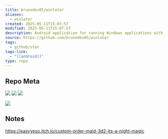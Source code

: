 ```yaml
---
title: brunodev85/winlator
aliases:
  - winlator
created: 2025-05-11T15:07:57
modified: 2025-05-11T15:07:57
description: Android application for running Windows applications with Wine and Box86/Box64
source: https://github.com/brunodev85/winlator
tags:
  - github/star
tags-link:
  - "[[android]]"
type: repo
---
```

## Repo Meta

![](https://img.shields.io/github/stars/brunodev85/winlator?style=for-the-badge&label=stars) ![](https://img.shields.io/github/repo-size/brunodev85/winlator?style=for-the-badge&label=size) ![](https://img.shields.io/github/created-at/brunodev85/winlator?style=for-the-badge&label=since)

[![](https://github-readme-stats.vercel.app/api/pin/?username=brunodev85&repo=winlator&bg_color=00000000)](https://github.com/brunodev85/winlator)

## Notes

https://easyyeso.itch.io/custom-order-maid-3d2-its-a-night-magic